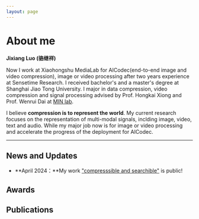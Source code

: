 ```yaml
---
layout: page
---
```


# About me

**Jixiang Luo (骆继祥)**

Now I work at Xiaohongshu MediaLab for AICodec(end-to-end image and video compression), image or video processing after two years experience at Sensetime Research. I received bachelor's and a master's degree at Shanghai Jiao Tong University. I major in data compression, video compression and signal processing advised by Prof. Hongkai Xiong and Prof. Wenrui Dai at [MIN lab](https://min.sjtu.edu.cn/). 

I believe **compression is to represent the world**. My current research focuses on the representation of multi-modal signals, inclding image, video, text and audio. While my major job now is for image or video processing and accelerate the progress of the deployment for AICodec.

---

## News and Updates

- **April 2024：**My work ["compresssible and searchible"](https://arxiv.org/abs/2404.10234) is public!

## Awards

## Publications


